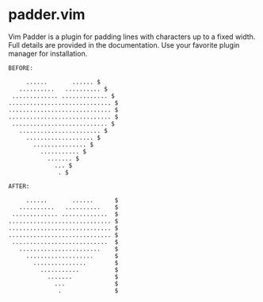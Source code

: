 <!--
	FILENAME: README.md
	AUTHOR: Zachary Krepelka
	DATE: Friday, January 26th, 2024
	ORIGIN: https://github.com/zachary-krepelka/vim-padder
-->

# padder.vim

Vim Padder is a plugin for padding lines with characters up to a fixed width.
Full details are provided in the documentation.  Use your favorite plugin
manager for installation.

```text
BEFORE:

     ......       ...... $
   ..........   .......... $
 ............. ............. $
............................. $
............................. $
............................. $
 ........................... $
   ....................... $
     ................... $
       ............... $
         ........... $
           ....... $
             ... $
              . $

AFTER:

     ......       ......      $
   ..........   ..........    $
 ............. .............  $
............................. $
............................. $
............................. $
 ...........................  $
   .......................    $
     ...................      $
       ...............        $
         ...........          $
           .......            $
             ...              $
              .               $
```
